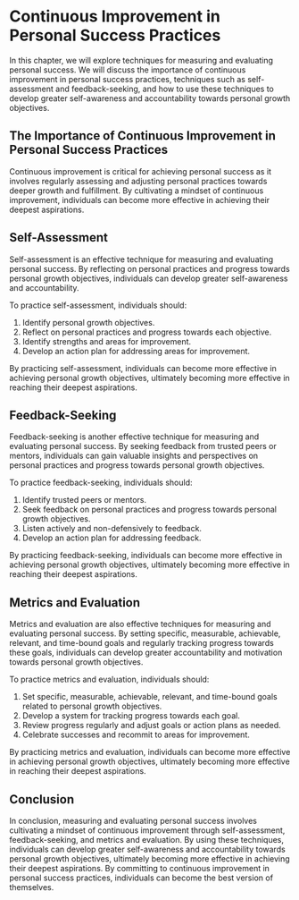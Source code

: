 Continuous Improvement in Personal Success Practices
==========================================================================================================

In this chapter, we will explore techniques for measuring and evaluating personal success. We will discuss the importance of continuous improvement in personal success practices, techniques such as self-assessment and feedback-seeking, and how to use these techniques to develop greater self-awareness and accountability towards personal growth objectives.

The Importance of Continuous Improvement in Personal Success Practices
----------------------------------------------------------------------

Continuous improvement is critical for achieving personal success as it involves regularly assessing and adjusting personal practices towards deeper growth and fulfillment. By cultivating a mindset of continuous improvement, individuals can become more effective in achieving their deepest aspirations.

Self-Assessment
---------------

Self-assessment is an effective technique for measuring and evaluating personal success. By reflecting on personal practices and progress towards personal growth objectives, individuals can develop greater self-awareness and accountability.

To practice self-assessment, individuals should:

1. Identify personal growth objectives.
2. Reflect on personal practices and progress towards each objective.
3. Identify strengths and areas for improvement.
4. Develop an action plan for addressing areas for improvement.

By practicing self-assessment, individuals can become more effective in achieving personal growth objectives, ultimately becoming more effective in reaching their deepest aspirations.

Feedback-Seeking
----------------

Feedback-seeking is another effective technique for measuring and evaluating personal success. By seeking feedback from trusted peers or mentors, individuals can gain valuable insights and perspectives on personal practices and progress towards personal growth objectives.

To practice feedback-seeking, individuals should:

1. Identify trusted peers or mentors.
2. Seek feedback on personal practices and progress towards personal growth objectives.
3. Listen actively and non-defensively to feedback.
4. Develop an action plan for addressing feedback.

By practicing feedback-seeking, individuals can become more effective in achieving personal growth objectives, ultimately becoming more effective in reaching their deepest aspirations.

Metrics and Evaluation
----------------------

Metrics and evaluation are also effective techniques for measuring and evaluating personal success. By setting specific, measurable, achievable, relevant, and time-bound goals and regularly tracking progress towards these goals, individuals can develop greater accountability and motivation towards personal growth objectives.

To practice metrics and evaluation, individuals should:

1. Set specific, measurable, achievable, relevant, and time-bound goals related to personal growth objectives.
2. Develop a system for tracking progress towards each goal.
3. Review progress regularly and adjust goals or action plans as needed.
4. Celebrate successes and recommit to areas for improvement.

By practicing metrics and evaluation, individuals can become more effective in achieving personal growth objectives, ultimately becoming more effective in reaching their deepest aspirations.

Conclusion
----------

In conclusion, measuring and evaluating personal success involves cultivating a mindset of continuous improvement through self-assessment, feedback-seeking, and metrics and evaluation. By using these techniques, individuals can develop greater self-awareness and accountability towards personal growth objectives, ultimately becoming more effective in achieving their deepest aspirations. By committing to continuous improvement in personal success practices, individuals can become the best version of themselves.
